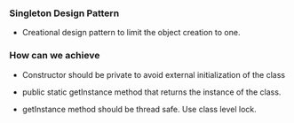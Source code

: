 ### Singleton Design Pattern

* Creational design pattern to limit the object creation to one.

### How can we achieve

* Constructor should be private to avoid external initialization of the class

* public static getInstance method that returns the instance of the class.

* getInstance method should be thread safe. Use class level lock.